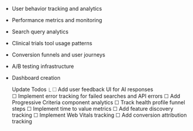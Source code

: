  - User behavior tracking and analytics
  - Performance metrics and monitoring
  - Search query analytics
  - Clinical trials tool usage patterns
  - Conversion funnels and user journeys
  - A/B testing infrastructure
  - Dashboard creation


	Update Todos
  ⎿  ☐ Add user feedback UI for AI responses                      
     ☐ Implement error tracking for failed searches and API errors
     ☐ Add Progressive Criteria component analytics
     ☐ Track health profile funnel steps
     ☐ Implement time to value metrics
     ☐ Add feature discovery tracking
     ☐ Implement Web Vitals tracking
     ☐ Add conversion attribution tracking